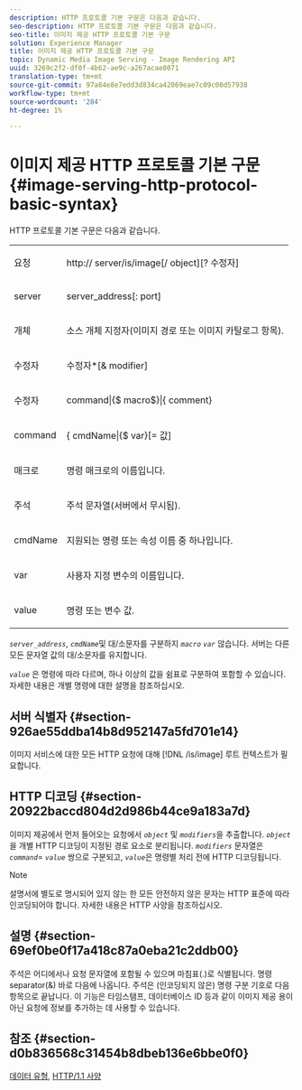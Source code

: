 ```yaml
---
description: HTTP 프로토콜 기본 구문은 다음과 같습니다.
seo-description: HTTP 프로토콜 기본 구문은 다음과 같습니다.
seo-title: 이미지 제공 HTTP 프로토콜 기본 구문
solution: Experience Manager
title: 이미지 제공 HTTP 프로토콜 기본 구문
topic: Dynamic Media Image Serving - Image Rendering API
uuid: 3269c2f2-df0f-4b62-ae9c-a267acae8071
translation-type: tm+mt
source-git-commit: 97a84e8e7edd3d834ca42069eae7c09c00d57938
workflow-type: tm+mt
source-wordcount: '284'
ht-degree: 1%

---
```



# 이미지 제공 HTTP 프로토콜 기본 구문{#image-serving-http-protocol-basic-syntax}

HTTP 프로토콜 기본 구문은 다음과 같습니다.

<table id="simpletable_854C20D4C42247B99D9F123543C17E7C"> 
 <tr class="strow"> 
  <td class="stentry"> <p><span class="codeph"> <span class="varname"> 요청</span> </span> </p> </td> 
  <td class="stentry"> <p> <span class="filepath">http://<span class="varname">  server</span>/is/image[/<span class="varname"> object</span>][?<span class="varname"> 수정자</span>]</span> </p> </td> 
 </tr> 
 <tr class="strow"> 
  <td class="stentry"> <p><span class="codeph"> <span class="varname"> server  </span> </span> </p></td> 
  <td class="stentry"> <p> <span class="codeph"> <span class="varname"> server_address</span>[:<span class="varname"> port</span>]</span> </p> </td> 
 </tr> 
 <tr class="strow"> 
  <td class="stentry"> <p><span class="codeph"> <span class="varname"> 개체</span> </span> </p></td> 
  <td class="stentry"> <p>소스 개체 지정자(이미지 경로 또는 이미지 카탈로그 항목). </p> </td> 
 </tr> 
 <tr class="strow"> 
  <td class="stentry"> <p><span class="codeph"> <span class="varname"> 수정자</span> </span> </p></td> 
  <td class="stentry"> <p><span class="codeph"> <span class="varname"> 수정자</span>*[&amp;<span class="varname"> modifier</span>]</span> </p> </td> 
 </tr> 
 <tr class="strow"> 
  <td class="stentry"> <p><span class="codeph"> <span class="varname"> 수정자</span> </span> </p></td> 
  <td class="stentry"> <p><span class="codeph">command|{$<span class="varname"> macro</span>$}|{<span class="varname"> comment</span>}</span> </p></td> 
 </tr> 
 <tr class="strow"> 
  <td class="stentry"> <p><span class="codeph"> <span class="varname"> command</span> </span> </p> </td> 
  <td class="stentry"> <p>{<span class="varname"> cmdName</span>|{$<span class="varname"> var</span>}[=<span class="varname"> 값</span>] </p></td> 
 </tr> 
 <tr class="strow"> 
  <td class="stentry"> <p><span class="codeph"> <span class="varname"> 매크로</span> </span> </p> </td> 
  <td class="stentry"> <p>명령 매크로의 이름입니다. </p></td> 
 </tr> 
 <tr class="strow"> 
  <td class="stentry"> <p><span class="codeph"> <span class="varname"> 주석</span> </span> </p></td> 
  <td class="stentry"> <p>주석 문자열(서버에서 무시됨). </p></td> 
 </tr> 
 <tr class="strow"> 
  <td class="stentry"> <p><span class="codeph"> <span class="varname"> cmdName</span> </span> </p></td> 
  <td class="stentry"> <p>지원되는 명령 또는 속성 이름 중 하나입니다. </p></td> 
 </tr> 
 <tr class="strow"> 
  <td class="stentry"> <p><span class="codeph"> <span class="varname"> var</span> </span> </p> </td> 
  <td class="stentry"> <p>사용자 지정 변수의 이름입니다. </p></td> 
 </tr> 
 <tr class="strow"> 
  <td class="stentry"> <p><span class="codeph"> <span class="varname"> value</span> </span> </p></td> 
  <td class="stentry"> <p>명령 또는 변수 값. </p></td> 
 </tr> 
</table>

*`server_address`*,  *`cmdName`*&#x200B;및 대/소문자를 구분하지  *`macro`*  *`var`* 않습니다. 서버는 다른 모든 문자열 값의 대/소문자를 유지합니다.

*`value`* 은 명령에 따라 다르며, 하나 이상의 값을 쉼표로 구분하여 포함할 수 있습니다. 자세한 내용은 개별 명령에 대한 설명을 참조하십시오.

## 서버 식별자 {#section-926ae55ddba14b8d952147a5fd701e14}

이미지 서비스에 대한 모든 HTTP 요청에 대해 [!DNL /is/image] 루트 컨텍스트가 필요합니다.

## HTTP 디코딩 {#section-20922baccd804d2d986b44ce9a183a7d}

이미지 제공에서 먼저 들어오는 요청에서 *`object`* 및 *`modifiers`*&#x200B;을 추출합니다. *`object`* 을 개별 HTTP 디코딩이 지정된 경로 요소로 분리됩니다. *`modifiers`* 문자열은 *`command`*= *`value`* 쌍으로 구분되고, *`value`*&#x200B;은 명령별 처리 전에 HTTP 디코딩됩니다.

>[!NOTE]
>
>설명서에 별도로 명시되어 있지 않는 한 모든 안전하지 않은 문자는 HTTP 표준에 따라 인코딩되어야 합니다. 자세한 내용은 HTTP 사양을 참조하십시오.

## 설명 {#section-69ef0be0f17a418c87a0eba21c2ddb00}

주석은 어디에서나 요청 문자열에 포함될 수 있으며 마침표(.)로 식별됩니다. 명령 separator(&amp;) 바로 다음에 나옵니다. 주석은 (인코딩되지 않은) 명령 구분 기호로 다음 항목으로 끝납니다. 이 기능은 타임스탬프, 데이터베이스 ID 등과 같이 이미지 제공 용이 아닌 요청에 정보를 추가하는 데 사용할 수 있습니다.

## 참조 {#section-d0b836568c31454b8dbeb136e6bbe0f0}

[데이터 유형](../../../../../is-api/http-ref/image-serving-api-ref/c-http-protocol-reference/c-data-types/c-data-types.md#concept-49455c12df954bb5919cdd8d5ccc85fa),  [HTTP/1.1 사양](http://www.w3.org/Protocols/rfc2616/rfc2616.html)
